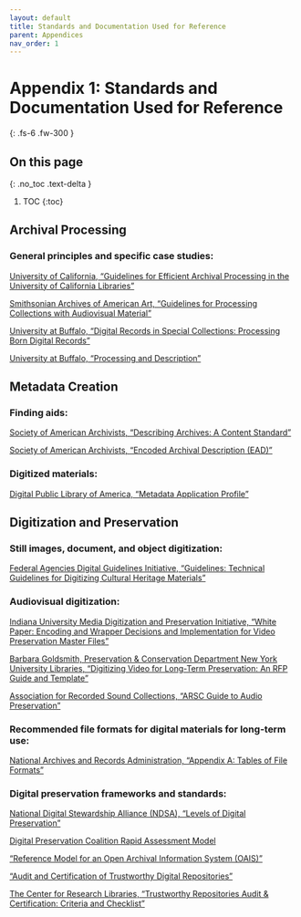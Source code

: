 ```yaml
---
layout: default
title: Standards and Documentation Used for Reference
parent: Appendices
nav_order: 1
---
```


# Appendix 1: Standards and Documentation Used for Reference
{: .fs-6 .fw-300 }

## On this page
{: .no_toc .text-delta }

1. TOC
{:toc}

## Archival Processing 

### General principles and specific case studies:  

[University of California, “Guidelines for Efficient Archival Processing in the University of California Libraries”](https://libraries.universityofcalifornia.edu/groups/files/hosc/docs/_Efficient_Archival_Processing_Guidelines_v3-1.pdf)  

[Smithsonian Archives of American Art, “Guidelines for Processing Collections with Audiovisual Material”](https://www.aaa.si.edu/documentation/guidelines-for-processing-collections-with-audiovisual-material)  

[University at Buffalo, “Digital Records in Special Collections: Processing Born Digital Records”](https://research.lib.buffalo.edu/digitalpreservation/processing) 

[University at Buffalo, “Processing and Description”](https://research.lib.buffalo.edu/processing/proc)

## Metadata Creation 

### Finding aids: 

[Society of American Archivists, “Describing Archives: A Content Standard”](https://saa-ts-dacs.github.io/) 

[Society of American Archivists, “Encoded Archival Description (EAD)”](https://www2.archivists.org/groups/technical-subcommittee-on-encoded-archival-standards-ts-eas/encoded-archival-description-ead)  

### Digitized materials:  
[Digital Public Library of America, “Metadata Application Profile”](https://pro.dp.la/hubs/metadata-application-profile)  

## Digitization and Preservation 

### Still images, document, and object digitization: 

[Federal Agencies Digital Guidelines Initiative, “Guidelines: Technical Guidelines for Digitizing Cultural Heritage Materials”](http://www.digitizationguidelines.gov/guidelines/digitize-technical.html) 

### Audiovisual digitization: 

[Indiana University Media Digitization and Preservation Initiative, “White Paper: Encoding and Wrapper Decisions and Implementation for Video Preservation Master Files”](https://mdpi.iu.edu/doc/MDPIwhitepaperrev.pdf)  

[Barbara Goldsmith, Preservation & Conservation Department New York University Libraries, “Digitizing Video for Long-Term Preservation: An RFP Guide and Template”](https://guides.nyu.edu/ld.php?content_id=24817650) 

[Association for Recorded Sound Collections, “ARSC Guide to Audio Preservation”](https://www.clir.org/wp-content/uploads/sites/6/pub164.pdf)  

### Recommended file formats for digital materials for long-term use: 

[National Archives and Records Administration, “Appendix A: Tables of File Formats”](https://www.archives.gov/records-mgmt/policy/transfer-guidance-tables.html) 

### Digital preservation frameworks and standards: 

[National Digital Stewardship Alliance (NDSA), “Levels of Digital Preservation”](https://ndsa.org/publications/levels-of-digital-preservation/)  

[Digital Preservation Coalition Rapid Assessment Model](https://www.dpconline.org/digipres/dpc-ram)  

[“Reference Model for an Open Archival Information System (OAIS)”](https://public.ccsds.org/pubs/650x0m2.pdf)  

[“Audit and Certification of Trustworthy Digital Repositories”](https://public.ccsds.org/pubs/652x0m1.pdf)

[The Center for Research Libraries, “Trustworthy Repositories Audit & Certification: Criteria and Checklist”](https://www.crl.edu/sites/default/files/d6/attachments/pages/trac_0.pdf) 